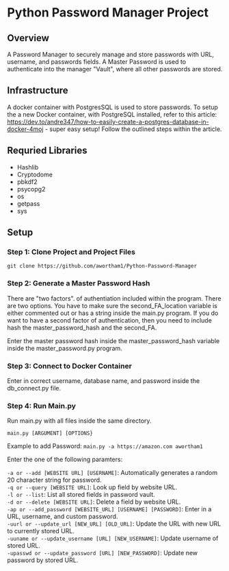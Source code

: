 # Python Password Manager Project


## Overview  
A Password Manager to securely manage and store passwords with URL, username, and passwords fields. A Master Password is used to authenticate into the manager "Vault", where all other passwords are stored.  

## Infrastructure  
A docker container with PostgresSQL is used to store passwords. To setup the a new Docker container, with PostgreSQL installed, refer to this article: https://dev.to/andre347/how-to-easily-create-a-postgres-database-in-docker-4moj - super easy setup! Follow the outlined steps within the article.

## Requried Libraries  
- Hashlib
- Cryptodome
- pbkdf2
- psycopg2
- os
- getpass
- sys 

## Setup  

### Step 1: Clone Project and Project Files   

```git clone https://github.com/awortham1/Python-Password-Manager```

### Step 2: Generate a Master Password Hash

There are "two factors". of authentiation included within the program. There are two options. You have to make sure the second_FA_location variable is either commented out or has a string inside the main.py program. If you do want to have a second factor of authentication, then you need to include hash the master_password_hash and the second_FA.  

Enter the master password hash inside the master_password_hash variable inside the master_password.py program.  

### Step 3: Connect to Docker Container  
Enter in correct username, database name, and password inside the db_connect.py file.  

### Step 4: Run Main.py  
Run main.py with all files inside the same directory.

```main.py [ARGUMENT] [OPTIONS}```  

Example to add Password: ```main.py -a https://amazon.com awortham1```  

Enter the one of the following paramters:

`-a or --add [WEBSITE URL] [USERNAME]`: Automatically generates a random 20 character string for password.  
`-q or --query [WEBSITE URL]`: Look up field by website URL.  
`-l or --list`: List all stored fields in password vault.  
`-d or --delete [WEBSITE URL]`: Delete a field by website URL.  
`-ap or --add_password [WEBSITE_URL] [USERNAME] [PASSWORD]`: Enter in a URL, username, and custom password.  
`-uurl or --update_url [NEW_URL] [OLD_URL]`: Update the URL with new URL to currently stored URL.  
`-uuname or --update_username [URL] [NEW_USERNAME]`: Update username of stored URL.  
`-upasswd or --update_password [URL] [NEW_PASSWORD]`: Update new password by stored URL.  
